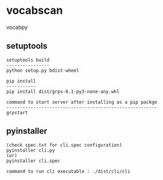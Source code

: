 # vocabscan
vocabpy

setuptools
----------
	setuptools build
	----------------
	python setup.py bdist-wheel

	pip install
	-----------
	pip install dist/grps-0.1-py3-none-any.whl

	command to start server after installing as a pip packge
	--------------------------------------------------------
	grpstart

pyinstaller
-----------
	(check spec.txt for cli.spec configuration)
	pyinstaller cli.py
	(or)
	pyinstaller cli.spec

	command to run cli executable : ./dist/cli/cli

